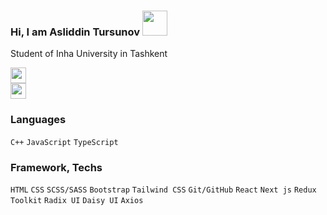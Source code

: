 ### Hi, I am Asliddin Tursunov <img src="https://media3.giphy.com/media/gM5qFksULw54NMWyry/giphy.gif?cid=ecf05e47uqunyujdrege7gtltslvn3s6qly2hchlux88ft1u&rid=giphy.gif&ct=s" width="40px">

Student of Inha University in Tashkent </br>

<a href="https://t.me/farkhodovich_04" >
  <img src="https://seeklogo.com/images/T/telegram-new-2019-simple-logo-FAD5A4800F-seeklogo.com.png" width="25px">
</a>
<br/>
<a href="https://www.linkedin.com/in/asliddin-tursunov-74564b253/">
 <img src="https://w7.pngwing.com/pngs/1002/775/png-transparent-in-logo-linkedin-facebook-social-media-font-awesome-icon-linkedin-blue-text-trademark-thumbnail.png" width="25px">
</a>

</br>

### Languages 
<code>C++</code>
<code>JavaScript</code>
<code>TypeScript</code>

### Framework, Techs
<code>HTML</code>
<code>CSS</code>
<code>SCSS/SASS</code>
<code>Bootstrap</code>
<code>Tailwind CSS</code>
<code>Git/GitHub</code>
<code>React</code>
<code>Next js</code>
<code>Redux Toolkit</code>
<code>Radix UI</code>
<code>Daisy UI</code>
<code>Axios</code>

